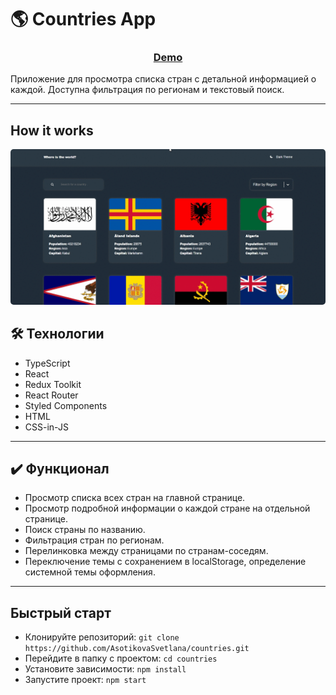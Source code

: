# :earth_americas: Countries App

<h3 align="center"><a href="https://countries-asotikovasvetlana.vercel.app/" target="_blank">Demo</a></h3>

Приложение для просмотра списка стран с детальной информацией о каждой. Доступна фильтрация по регионам и текстовый поиск.

---

## How it works

<img style="border-radius: 5px" src="./screens/main.gif">

## :hammer_and_wrench: Технологии

- TypeScript
- React
- Redux Toolkit
- React Router
- Styled Components
- HTML
- CSS-in-JS

---

## :heavy_check_mark: Функционал

- Просмотр списка всех стран на главной странице.
- Просмотр подробной информации о каждой стране на отдельной странице.
- Поиск страны по названию.
- Фильтрация стран по регионам.
- Перелинковка между страницами по странам-соседям.
- Переключение темы с сохранением в localStorage, определение системной темы оформления.

---

## Быстрый старт

- Клонируйте репозиторий: `git clone https://github.com/AsotikovaSvetlana/countries.git`
- Перейдите в папку с проектом: `cd countries`
- Установите зависимости: `npm install`
- Запустите проект: `npm start`
